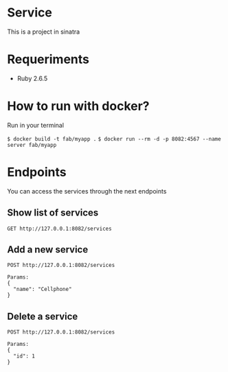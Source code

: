 # Service

This is a project in sinatra

# Requeriments

* Ruby 2.6.5

# How to run with docker?

Run in your terminal

`$ docker build -t fab/myapp .`
`$ docker run --rm -d -p 8082:4567 --name server fab/myapp`

# Endpoints

You can access the services through the next endpoints

## Show list of services
```
GET http://127.0.0.1:8082/services
```

## Add a new service
```
POST http://127.0.0.1:8082/services

Params:
{
  "name": "Cellphone"
}
```

## Delete a service
```
POST http://127.0.0.1:8082/services

Params:
{
  "id": 1
}
```
